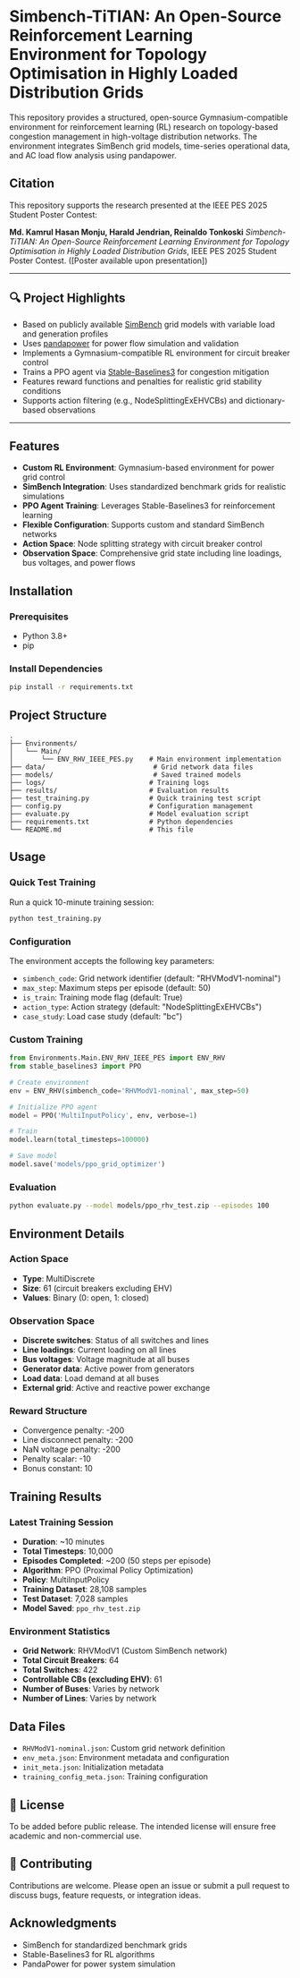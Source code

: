# Simbench-TiTIAN: An Open-Source Reinforcement Learning Environment for Topology Optimisation in Highly Loaded Distribution Grids

This repository provides a structured, open-source Gymnasium-compatible environment for reinforcement learning (RL) research on topology-based congestion management in high-voltage distribution networks. The environment integrates SimBench grid models, time-series operational data, and AC load flow analysis using pandapower.

## Citation

This repository supports the research presented at the IEEE PES 2025 Student Poster Contest:

**Md. Kamrul Hasan Monju, Harald Jendrian, Reinaldo Tonkoski**
*Simbench-TiTIAN: An Open-Source Reinforcement Learning Environment for Topology Optimisation in Highly Loaded Distribution Grids*, IEEE PES 2025 Student Poster Contest.
([Poster available upon presentation])

---

## 🔍 Project Highlights

- Based on publicly available [SimBench](https://www.simbench.net/) grid models with variable load and generation profiles
- Uses [pandapower](https://www.pandapower.org/) for power flow simulation and validation
- Implements a Gymnasium-compatible RL environment for circuit breaker control
- Trains a PPO agent via [Stable-Baselines3](https://stable-baselines3.readthedocs.io/) for congestion mitigation
- Features reward functions and penalties for realistic grid stability conditions
- Supports action filtering (e.g., NodeSplittingExEHVCBs) and dictionary-based observations

---

## Features

- **Custom RL Environment**: Gymnasium-based environment for power grid control
- **SimBench Integration**: Uses standardized benchmark grids for realistic simulations
- **PPO Agent Training**: Leverages Stable-Baselines3 for reinforcement learning
- **Flexible Configuration**: Supports custom and standard SimBench networks
- **Action Space**: Node splitting strategy with circuit breaker control
- **Observation Space**: Comprehensive grid state including line loadings, bus voltages, and power flows

## Installation

### Prerequisites
- Python 3.8+
- pip

### Install Dependencies

```bash
pip install -r requirements.txt
```

## Project Structure

```
.
├── Environments/
│   └── Main/
│       └── ENV_RHV_IEEE_PES.py    # Main environment implementation
├── data/                           # Grid network data files
├── models/                         # Saved trained models
├── logs/                          # Training logs
├── results/                       # Evaluation results
├── test_training.py               # Quick training test script
├── config.py                      # Configuration management
├── evaluate.py                    # Model evaluation script
├── requirements.txt               # Python dependencies
└── README.md                      # This file
```

## Usage

### Quick Test Training

Run a quick 10-minute training session:

```bash
python test_training.py
```

### Configuration

The environment accepts the following key parameters:

- `simbench_code`: Grid network identifier (default: "RHVModV1-nominal")
- `max_step`: Maximum steps per episode (default: 50)
- `is_train`: Training mode flag (default: True)
- `action_type`: Action strategy (default: "NodeSplittingExEHVCBs")
- `case_study`: Load case study (default: "bc")

### Custom Training

```python
from Environments.Main.ENV_RHV_IEEE_PES import ENV_RHV
from stable_baselines3 import PPO

# Create environment
env = ENV_RHV(simbench_code='RHVModV1-nominal', max_step=50)

# Initialize PPO agent
model = PPO('MultiInputPolicy', env, verbose=1)

# Train
model.learn(total_timesteps=100000)

# Save model
model.save('models/ppo_grid_optimizer')
```

### Evaluation

```bash
python evaluate.py --model models/ppo_rhv_test.zip --episodes 100
```

## Environment Details

### Action Space
- **Type**: MultiDiscrete
- **Size**: 61 (circuit breakers excluding EHV)
- **Values**: Binary (0: open, 1: closed)

### Observation Space
- **Discrete switches**: Status of all switches and lines
- **Line loadings**: Current loading on all lines
- **Bus voltages**: Voltage magnitude at all buses
- **Generator data**: Active power from generators
- **Load data**: Load demand at all buses
- **External grid**: Active and reactive power exchange

### Reward Structure
- Convergence penalty: -200
- Line disconnect penalty: -200
- NaN voltage penalty: -200
- Penalty scalar: -10
- Bonus constant: 10

## Training Results

### Latest Training Session
- **Duration**: ~10 minutes
- **Total Timesteps**: 10,000
- **Episodes Completed**: ~200 (50 steps per episode)
- **Algorithm**: PPO (Proximal Policy Optimization)
- **Policy**: MultiInputPolicy
- **Training Dataset**: 28,108 samples
- **Test Dataset**: 7,028 samples
- **Model Saved**: `ppo_rhv_test.zip`

### Environment Statistics
- **Grid Network**: RHVModV1 (Custom SimBench network)
- **Total Circuit Breakers**: 64
- **Total Switches**: 422
- **Controllable CBs (excluding EHV)**: 61
- **Number of Buses**: Varies by network
- **Number of Lines**: Varies by network

## Data Files

- `RHVModV1-nominal.json`: Custom grid network definition
- `env_meta.json`: Environment metadata and configuration
- `init_meta.json`: Initialization metadata
- `training_config_meta.json`: Training configuration

## 📜 License

To be added before public release. The intended license will ensure free academic and non-commercial use.

## 🤝 Contributing

Contributions are welcome. Please open an issue or submit a pull request to discuss bugs, feature requests, or integration ideas.

## Acknowledgments

- SimBench for standardized benchmark grids
- Stable-Baselines3 for RL algorithms
- PandaPower for power system simulation
